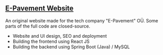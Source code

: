 ## [E-Pavement Website](https://e-pavement.eu/)

An original website made for the tech company "E-Pavement" OÜ. Some parts of the full code are closed-source.
  - Website and UI design, SEO and deployment
  - Building the frontend using React JS
  - Building the backend using Spring Boot (Java) / MySQL
